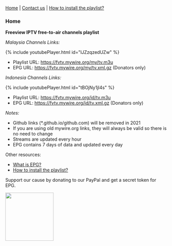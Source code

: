 [Home](https://freeview.github.io/iptv) | [Contact us](https://freeview.github.io/iptv/pages/contact.html) | [How to install the playlist?](https://freeview.github.io/iptv/pages/howto.html)

### Home

**Freeview IPTV free-to-air channels playlist** 

*Malaysia Channels Links:*

{% include youtubePlayer.html id="lJZzqzedUZw" %}

- Playlist URL: https://fvtv.mywire.org/my/tv.m3u 
- EPG URL: https://fvtv.mywire.org/my/tv.xml.gz (Donators only)

*Indonesia Channels Links:*

{% include youtubePlayer.html id="tBOjNy1jI4s" %}

- Playlist URL: https://fvtv.mywire.org/id/tv.m3u
- EPG URL: https://fvtv.mywire.org/id/tv.xml.gz (Donators only)

*Notes:*
- Github links (*.github.io/github.com) will be removed in 2021
- If you are using old mywire.org links, they will always be valid so there is no need to change
- Streams are updated every hour
- EPG contains 7 days of data and updated every day

Other resources:
- [What is EPG?](https://en.wikipedia.org/wiki/Electronic_program_guide)
- [How to install the playlist?](https://freeview.github.io/iptv/pages/howto.html)

Support our cause by donating to our PayPal and get a secret token for EPG.

[<img src="https://www.paypalobjects.com/en_US/i/btn/btn_donateCC_LG.gif" width="150">](https://www.paypal.com/cgi-bin/webscr?cmd=_s-xclick&hosted_button_id=3GFLY2MLMVRJG)
